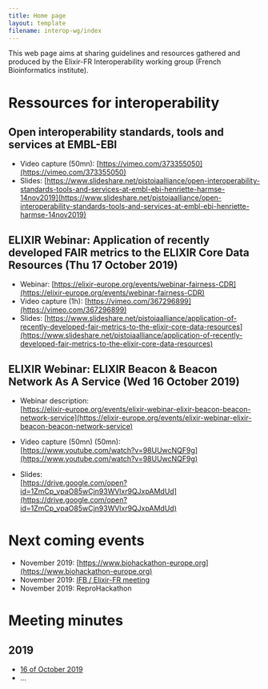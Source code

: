 ```yaml
---
title: Home page
layout: template
filename: interop-wg/index
--- 
```

This web page aims at sharing guidelines and resources gathered and produced by the Elixir-FR Interoperability working group (French Bioinformatics institute). 

# Ressources for interoperability

## Open interoperability standards, tools and services at EMBL-EBI

 - Video capture (50mn): 
 [https://vimeo.com/373355050](https://vimeo.com/373355050)
 - Slides: 
 [https://www.slideshare.net/pistoiaalliance/open-interoperability-standards-tools-and-services-at-embl-ebi-henriette-harmse-14nov2019](https://www.slideshare.net/pistoiaalliance/open-interoperability-standards-tools-and-services-at-embl-ebi-henriette-harmse-14nov2019)

## ELIXIR Webinar: Application of recently developed FAIR metrics to the ELIXIR Core Data Resources (Thu 17 October 2019)
 - Webinar: 
 [https://elixir-europe.org/events/webinar-fairness-CDR](https://elixir-europe.org/events/webinar-fairness-CDR)
 - Video capture (1h): 
 [https://vimeo.com/367296899](https://vimeo.com/367296899)
 - Slides: 
 [https://www.slideshare.net/pistoiaalliance/application-of-recently-developed-fair-metrics-to-the-elixir-core-data-resources](https://www.slideshare.net/pistoiaalliance/application-of-recently-developed-fair-metrics-to-the-elixir-core-data-resources)

## ELIXIR Webinar: ELIXIR Beacon & Beacon Network As A Service (Wed 16 October 2019)

 - Webinar description:  
[https://elixir-europe.org/events/elixir-webinar-elixir-beacon-beacon-network-service](https://elixir-europe.org/events/elixir-webinar-elixir-beacon-beacon-network-service)

 - Video capture (50mn) (50mn):  
[https://www.youtube.com/watch?v=98UUwcNQF9g](https://www.youtube.com/watch?v=98UUwcNQF9g)

 - Slides:  
[https://drive.google.com/open?id=1ZmCp_vpaO85wCjn93WVlxr9QJxpAMdUd](https://drive.google.com/open?id=1ZmCp_vpaO85wCjn93WVlxr9QJxpAMdUd)

# Next coming events
 - November 2019: [https://www.biohackathon-europe.org](https://www.biohackathon-europe.org)
 - November 2019: [IFB / Elixir-FR meeting](https://ifb-ag.sciencesconf.org)
 - November 2019: ReproHackathon

# Meeting minutes
## 2019
 - [16 of October 2019]()
 - ...
